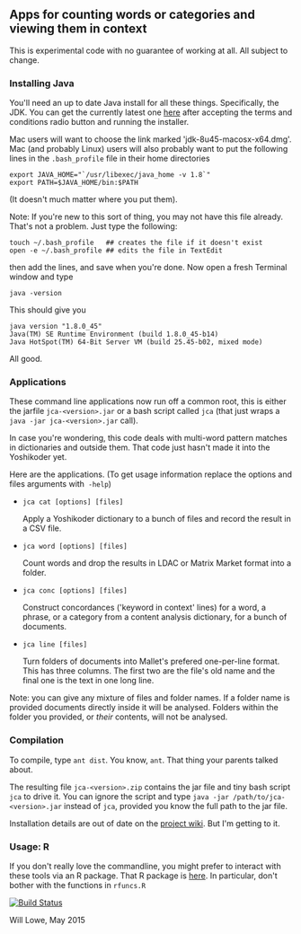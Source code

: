 ## Apps for counting words or categories and viewing them in context

This is experimental code with no guarantee of working at all.
All subject to change.

### Installing Java 

You'll need an up to date Java install for all these things.
Specifically, the JDK.  You can get the currently latest one
[here](http://www.oracle.com/technetwork/java/javase/downloads/jdk8-downloads-2133151.html) after accepting the terms and conditions radio button and running the installer. 

Mac users will want to choose the link marked
'jdk-8u45-macosx-x64.dmg'.  Mac (and probably Linux) users will also
probably want to put the following lines in the `.bash_profile` file
in their home directories

    export JAVA_HOME="`/usr/libexec/java_home -v 1.8`"
    export PATH=$JAVA_HOME/bin:$PATH

(It doesn't much matter where you put them).

Note: If you're new to this sort of thing, you may not have this file
already.  That's not a problem.  Just type the following:
   
    touch ~/.bash_profile   ## creates the file if it doesn't exist 
    open -e ~/.bash_profile ## edits the file in TextEdit

then add the lines, and save when you're done.  Now open a fresh Terminal window and type

    java -version

This should give you 

    java version "1.8.0_45"
    Java(TM) SE Runtime Environment (build 1.8.0_45-b14)
    Java HotSpot(TM) 64-Bit Server VM (build 25.45-b02, mixed mode)

All good.

### Applications

These command line applications now run off a common root, this is
either the jarfile `jca-<version>.jar` or a bash script called `jca`
(that just wraps a `java -jar jca-<version>.jar` call).

In case you're wondering, this code deals with multi-word pattern
matches in dictionaries and outside them.  That code just hasn't made it into
the Yoshikoder yet.

Here are the applications.  (To get usage information replace the
options and files arguments with` -help`)

* `jca cat [options] [files]`

  Apply a Yoshikoder dictionary to a bunch of files and record the
  result in a CSV file.  

* `jca word [options] [files]`

  Count words and drop the results in LDAC or Matrix Market format into
  a folder.

* `jca conc [options] [files]`
  
  Construct concordances ('keyword in context' lines) for a word, a phrase, 
  or a category from a content analysis dictionary, for a bunch of documents.

* `jca line [files]`

  Turn folders of documents into Mallet's prefered one-per-line
  format.  This has three columns.  The first two are the file's old
  name and the final one is the text in one long line.

Note: you can give any mixture of files and folder names.  If a folder
name is provided documents directly inside it will be analysed.
Folders within the folder you provided, or *their* contents, will not
be analysed.

### Compilation

To compile, type `ant dist`.  You know, `ant`.  That thing your
parents talked about.

The resulting file `jca-<version>.zip` contains the jar file and tiny
bash script `jca` to drive it.  You can ignore
the script and type `java -jar /path/to/jca-<version>.jar` instead of `jca`,
provided you know the full path to the jar file.

Installation details are out of date on the [project
wiki](https://github.com/conjugateprior/jca/wiki).  But I'm getting to
it.

### Usage: R 

If you don't really love the commandline, you might prefer to interact with these
tools via an R package.  That R package is [here](https://github.com/conjugateprior/rjca).
In particular, don't bother with the functions in `rfuncs.R`

[![Build Status](https://travis-ci.org/conjugateprior/jca.svg?branch=master)](https://travis-ci.org/conjugateprior/jca)

Will Lowe, May 2015


